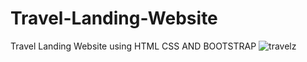 # Travel-Landing-Website
Travel Landing Website using HTML CSS AND BOOTSTRAP
![travelz](https://user-images.githubusercontent.com/58092596/89739591-1324bd80-da82-11ea-8c80-115f94517a3e.png)
